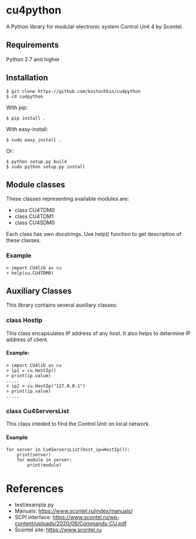 # cu4python

A Python library for modular electronic system Control Unit 4 by Scontel.

## Requirements

Python 2.7 and higher

## Installation

    $ git clone https://github.com/kostochkin/cu4python
    $ cd cu4python

With pip:

    $ pip install .

With easy-install:

    $ sudo easy_install .

Or:

    $ python setup.py build
    $ sudo python setup.py install

## Module classes

These classes representing available modules are:

- class CU4TDM0
- class CU4TDM1
- class CU4SDM0

Each class has own docstrings. Use help() function to get description of these classes.

### Example

    > import CU4lib as cu
    > help(cu.CU4TDM0)

## Auxiliary Classes

This library contains several auxiliary classes:

### class HostIp

This class encapsulates IP address of any host. It also helps to determine IP address of client.

#### Example:

    > import CU4lib as cu
	> ip1 = cu.HostIp()
	> print(ip.value)
 	.....
	> ip2 = cu.HostIp("127.0.0.1")
	> print(ip.value)
	.....

### class Cu4ServersList

This class inteded to find the Control Unit on local network.

#### Example

    for server in Cu4ServersList(host_ip=HostIp()):
        print(server)
        for module in server:
            print(module)


# References

* test/example.py
* Manuals: https://www.scontel.ru/index/manuals/
* SCPI interface: https://www.scontel.ru/wp-content/uploads/2020/08/Commands-CU.pdf
* Scontel site: https://www.scontel.ru

